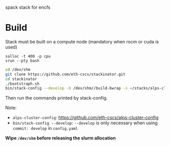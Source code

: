 spack stack for encfs


# Build

Stack must be built on a compute node (mandatory when rocm or cuda is used)
```
salloc -t 400 -p cpu
srun --pty bash
```

```bash
cd /dev/shm
git clone https://github.com/eth-cscs/stackinator.git
cd stackinator
./bootstraph.sh
bin/stack-config --develop -b /dev/shm//build-bwrap -s ~/stacks/alps-cluster-config/hohgant/ -r ~/encfs-stackinator -c /scratch/e1000/$(whoami)/cache-config.yaml
```
Then run the commands printed by stack-config.

Note:
- `alps-cluster-config`: https://github.com/eth-cscs/alps-cluster-config
- `bin/stack-config --develop`: `--develop` is only necessary when using `commit: develop` in `config.yaml`


__Wipe `/dev/shm` before releasing the slurm allocation__
